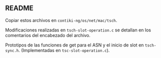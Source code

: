 ## README

Copiar estos archivos en ``contiki-ng/os/net/mac/tsch``.

Modificaciones realizadas en ``tsch-slot-operation.c`` se detallan en los comentarios del encabezado del archivo.

Prototipos de las funciones de get para el ASN y el inicio de slot en ``tsch-sync.h``. (Implementadas en ``tsc-slot-operation.c``).
